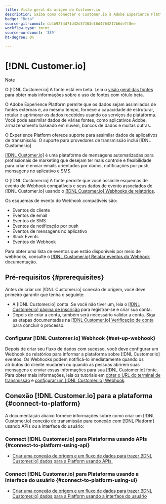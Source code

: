 ```yaml
---
title: Visão geral da origem do Customer.io
description: Saiba como conectar o Customer.io à Adobe Experience Platform usando APIs ou a interface do usuário, aproveitando webhooks
badge: "Beta"
source-git-commit: cb4b92f4d71d42d57363e16d4764217b6de7f8ee
workflow-type: tm+mt
source-wordcount: '389'
ht-degree: 0%

---
```


# [!DNL Customer.io]

>[!NOTE]
>
>O [!DNL Customer.io] A fonte está em beta. Leia o [visão geral das fontes](../../home.md#terms-and-conditions) para obter mais informações sobre o uso de fontes com rótulo beta.

O Adobe Experience Platform permite que os dados sejam assimilados de fontes externas e, ao mesmo tempo, fornece a capacidade de estruturar, rotular e aprimorar os dados recebidos usando os serviços da plataforma. Você pode assimilar dados de várias fontes, como aplicativos Adobe, armazenamento baseado em nuvem, bancos de dados e muitas outras.

O Experience Platform oferece suporte para assimilar dados de aplicativos de transmissão. O suporte para provedores de transmissão inclui [!DNL Customer.io].

[[!DNL Customer.io]](https://customer.io/) é uma plataforma de mensagens automatizadas para profissionais de marketing que desejam ter mais controle e flexibilidade para criar e enviar emails orientados por dados, notificações por push, mensagens no aplicativo e SMS.

O [!DNL Customer.io] A fonte permite que você assimile esquemas de evento do Webhook compatíveis e seus dados de evento associados de [!DNL Customer.io] usando o [[!DNL Customer.io] Webhooks de relatórios](https://customer.io/docs/api/webhooks/).

Os esquemas de evento do Webhook compatíveis são:

* Eventos do cliente
* Eventos de email
* Eventos de SMS
* Eventos de notificação por push
* Eventos de mensagens no aplicativo
* Slack Events
* Eventos do Webhook

Para obter uma lista de eventos que estão disponíveis por meio de webhooks, consulte o [[!DNL Customer.io] Relatar eventos do Webhook](https://customer.io/docs/webhooks/#events) documentação.

## Pré-requisitos {#prerequisites}

Antes de criar um [!DNL Customer.io] conexão de origem, você deve primeiro garantir que tenha o seguinte:

* A [!DNL Customer.io] conta. Se você não tiver um, leia o [[!DNL Customer.io] página de inscrição](https://fly.customer.io/signup) para registrar-se e criar sua conta.
* Depois de criar a conta, também será necessário validar a conta. Siga as etapas documentadas na [[!DNL Customer.io] Verificação de conta](https://customer.io/docs/account-verification/) para concluir o processo.

### Configurar [!DNL Customer.io] Webhook {#set-up-webhook}

Depois de criar seu fluxo de dados com sucesso, você deve configurar um Webhook de relatórios para informar a plataforma sobre [!DNL Customer.io] eventos. Os Webhooks podem notificá-lo imediatamente quando os atributos do cliente mudarem ou quando as pessoas abrirem suas mensagens e enviar essas informações para sua [!DNL Customer.io] fonte. Para obter mais informações, leia os tutoriais em [obter o URL do terminal de transmissão](../../tutorials/ui/create/marketing-automation/customerio-webhook.md#get-streaming-endpoint) e [configurar um [!DNL Customer.io] Webhook](../../tutorials/ui/create/marketing-automation/customerio-webhook.md#set-up-webhook).

## Conexão [!DNL Customer.io] para a plataforma {#connect-to-platform}

A documentação abaixo fornece informações sobre como criar um [!DNL Customer.io] conexão de transmissão para conexão com [!DNL Platform] usando APIs ou a interface do usuário:

### Connect [!DNL Customer.io] para Plataforma usando APIs {#connect-to-platform-using-api}

* [Criar uma conexão de origem e um fluxo de dados para trazer [!DNL Customer.io] dados para a Platform usando APIs.](../../tutorials/api/create/marketing-automation/customerio-webhook.md)

### Connect [!DNL Customer.io] para Plataforma usando a interface do usuário {#connect-to-platform-using-ui}

* [Criar uma conexão de origem e um fluxo de dados para trazer [!DNL Customer.io] dados para a Platform usando a interface do usuário](../../tutorials/ui/create/marketing-automation/customerio-webhook.md)

